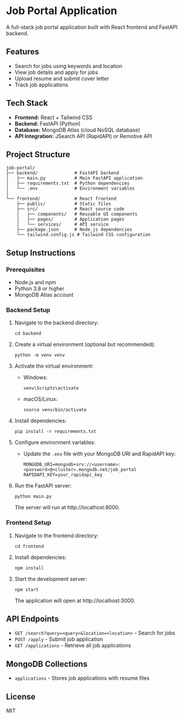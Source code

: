 # Job Portal Application

A full-stack job portal application built with React frontend and FastAPI backend.

## Features

- Search for jobs using keywords and location
- View job details and apply for jobs
- Upload resume and submit cover letter
- Track job applications

## Tech Stack

- **Frontend:** React + Tailwind CSS
- **Backend:** FastAPI (Python)
- **Database:** MongoDB Atlas (cloud NoSQL database)
- **API Integration:** JSearch API (RapidAPI) or Remotive API

## Project Structure

```
job-portal/
├── backend/              # FastAPI backend
│   ├── main.py           # Main FastAPI application
│   ├── requirements.txt  # Python dependencies
│   └── .env              # Environment variables
│
└── frontend/             # React frontend
    ├── public/           # Static files
    ├── src/              # React source code
    │   ├── components/   # Reusable UI components
    │   ├── pages/        # Application pages
    │   └── services/     # API service
    ├── package.json      # Node.js dependencies
    └── tailwind.config.js # Tailwind CSS configuration
```

## Setup Instructions

### Prerequisites

- Node.js and npm
- Python 3.8 or higher
- MongoDB Atlas account

### Backend Setup

1. Navigate to the backend directory:
   ```
   cd backend
   ```

2. Create a virtual environment (optional but recommended):
   ```
   python -m venv venv
   ```

3. Activate the virtual environment:
   - Windows:
     ```
     venv\Scripts\activate
     ```
   - macOS/Linux:
     ```
     source venv/bin/activate
     ```

4. Install dependencies:
   ```
   pip install -r requirements.txt
   ```

5. Configure environment variables:
   - Update the `.env` file with your MongoDB URI and RapidAPI key:
     ```
     MONGODB_URI=mongodb+srv://<username>:<password>@<cluster>.mongodb.net/job_portal
     RAPIDAPI_KEY=your_rapidapi_key
     ```

6. Run the FastAPI server:
   ```
   python main.py
   ```
   The server will run at http://localhost:8000.

### Frontend Setup

1. Navigate to the frontend directory:
   ```
   cd frontend
   ```

2. Install dependencies:
   ```
   npm install
   ```

3. Start the development server:
   ```
   npm start
   ```
   The application will open at http://localhost:3000.

## API Endpoints

- `GET /search?query=<query>&location=<location>` - Search for jobs
- `POST /apply` - Submit job application
- `GET /applications` - Retrieve all job applications

## MongoDB Collections

- `applications` - Stores job applications with resume files

## License

MIT
